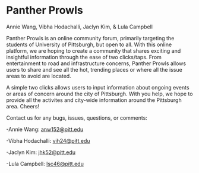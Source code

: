 # Panther Prowls
Annie Wang, Vibha Hodachalli, Jaclyn Kim, & Lula Campbell

Panther Prowls is an online community forum, primarily targeting the students of University of Pittsburgh, but open to all. With this online platform, we are hoping to create a community that shares exciting and insightful information through the ease of two clicks/taps. From entertainment to road and infrastructure concerns, Panther Prowls allows users to share and see all the hot, trending places or where all the issue areas to avoid are located.

A simple two clicks allows users to input information about ongoing events or areas of concern around the city of Pittsburgh. With you help, we hope to provide all the activites and city-wide information around the Pittsburgh area. Cheers!

Contact us for any bugs, issues, questions, or comments:

-Annie Wang: anw152@pitt.edu

-Vibha Hodachalli: vih24@pitt.edu

-Jaclyn Kim: jhk52@pitt.edu

-Lula Campbell: lsc46@pitt.edu

